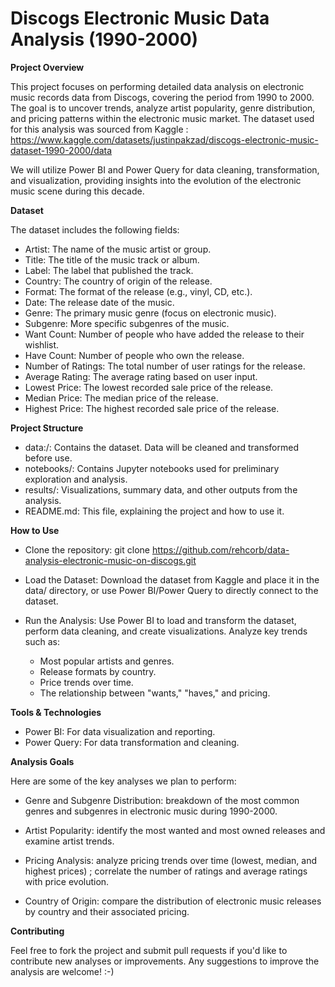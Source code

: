 # Discogs Electronic Music Data Analysis (1990-2000)
**Project Overview**

This project focuses on performing detailed data analysis on electronic music records data from Discogs, covering the period from 1990 to 2000. The goal is to uncover trends, analyze artist popularity, genre distribution, 
and pricing patterns within the electronic music market. The dataset used for this analysis was sourced from Kaggle : 
https://www.kaggle.com/datasets/justinpakzad/discogs-electronic-music-dataset-1990-2000/data

We will utilize Power BI and Power Query for data cleaning, transformation, and visualization, providing insights into the evolution of the electronic music scene during this decade.

**Dataset**

The dataset includes the following fields:

- Artist: The name of the music artist or group.
- Title: The title of the music track or album.
- Label: The label that published the track.
- Country: The country of origin of the release.
- Format: The format of the release (e.g., vinyl, CD, etc.).
- Date: The release date of the music.
- Genre: The primary music genre (focus on electronic music).
- Subgenre: More specific subgenres of the music.
- Want Count: Number of people who have added the release to their wishlist.
- Have Count: Number of people who own the release.
- Number of Ratings: The total number of user ratings for the release.
- Average Rating: The average rating based on user input.
- Lowest Price: The lowest recorded sale price of the release.
- Median Price: The median price of the release.
- Highest Price: The highest recorded sale price of the release.

**Project Structure**

- data:/: Contains the dataset. Data will be cleaned and transformed before use.
- notebooks/: Contains Jupyter notebooks used for preliminary exploration and analysis.
- results/: Visualizations, summary data, and other outputs from the analysis.
- README.md: This file, explaining the project and how to use it.

**How to Use**
- Clone the repository:
git clone https://github.com/rehcorb/data-analysis-electronic-music-on-discogs.git

- Load the Dataset:
Download the dataset from Kaggle and place it in the data/ directory, or use Power BI/Power Query to directly connect to the dataset.

- Run the Analysis:
Use Power BI to load and transform the dataset, perform data cleaning, and create visualizations.
Analyze key trends such as:
   - Most popular artists and genres.
   - Release formats by country.
   - Price trends over time.
   - The relationship between "wants," "haves," and pricing.
 
**Tools & Technologies**
- Power BI: For data visualization and reporting.
- Power Query: For data transformation and cleaning.

**Analysis Goals**

Here are some of the key analyses we plan to perform:

- Genre and Subgenre Distribution: breakdown of the most common genres and subgenres in electronic music during 1990-2000.

- Artist Popularity: identify the most wanted and most owned releases and examine artist trends.

- Pricing Analysis: analyze pricing trends over time (lowest, median, and highest prices) ; correlate the number of ratings and average ratings with price evolution.

- Country of Origin: compare the distribution of electronic music releases by country and their associated pricing.

**Contributing**

Feel free to fork the project and submit pull requests if you'd like to contribute new analyses or improvements. Any suggestions to improve the analysis are welcome! :-)

